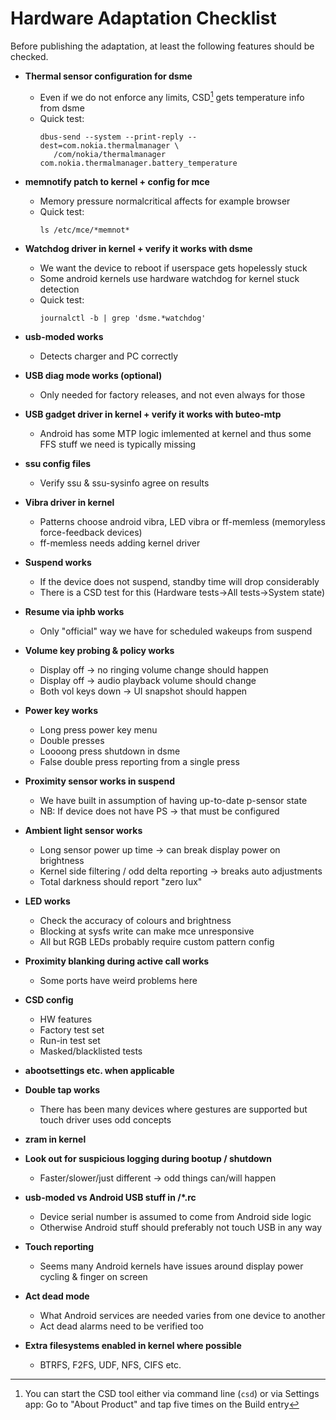 # Hardware Adaptation Checklist

Before publishing the adaptation, at least the following features should
be checked.

- **Thermal sensor configuration for dsme**
    - Even if we do not enforce any limits, CSD[^1] gets temperature
      info from dsme
    - Quick test:
      ```
      dbus-send --system --print-reply --dest=com.nokia.thermalmanager \
         /com/nokia/thermalmanager com.nokia.thermalmanager.battery_temperature
      ```

-   **memnotify patch to kernel + config for mce**
    - Memory pressure normalcritical affects for example browser
    - Quick test:
      ```
      ls /etc/mce/*memnot*
      ```

-   **Watchdog driver in kernel + verify it works with dsme**
    - We want the device to reboot if userspace gets hopelessly stuck
    - Some android kernels use hardware watchdog for kernel stuck detection
    - Quick test:
      ```
      journalctl -b | grep 'dsme.*watchdog'
      ```

- **usb-moded works**
    - Detects charger and PC correctly

- **USB diag mode works (optional)**
    - Only needed for factory releases, and not even always for those

- **USB gadget driver in kernel + verify it works with buteo-mtp**
    - Android has some MTP logic imlemented at kernel and thus some
      FFS stuff we need is typically missing

- **ssu config files**
    - Verify ssu & ssu-sysinfo agree on results

- **Vibra driver in kernel**
    - Patterns choose android vibra, LED vibra or ff-memless
      (memoryless force-feedback devices)
    - ff-memless needs adding kernel driver

- **Suspend works**
    - If the device does not suspend, standby time will drop considerably
    - There is a CSD test for this (Hardware tests->All tests->System state)

- **Resume via iphb works**
    - Only "official" way we have for scheduled wakeups from suspend

- **Volume key probing & policy works**
    - Display off -> no ringing volume change should happen
    - Display off -> audio playback volume should change
    - Both vol keys down -> UI snapshot should happen

- **Power key works**
    - Long press power key menu
    - Double presses
    - Loooong press shutdown in dsme
    - False double press reporting from a single press

- **Proximity sensor works in suspend**
    - We have built in assumption of having up-to-date p-sensor state
    - NB: If device does not have PS -> that must be configured

- **Ambient light sensor works**
    - Long sensor power up time -> can break display power on brightness
    - Kernel side filtering / odd delta reporting -> breaks auto adjustments
    - Total darkness should report "zero lux"

- **LED works**
    - Check the accuracy of colours and brightness
    - Blocking at sysfs write can make mce unresponsive
    - All but RGB LEDs probably require custom pattern config

- **Proximity blanking during active call works**
    - Some ports have weird problems here

- **CSD config**
    - HW features
    - Factory test set
    - Run-in test set
    - Masked/blacklisted tests

- **abootsettings etc. when applicable**

- **Double tap works**
    - There has been many devices where gestures are supported but
      touch driver uses odd concepts

- **zram in kernel**

- **Look out for suspicious logging during bootup / shutdown**
    - Faster/slower/just different -> odd things can/will happen

- **usb-moded vs Android USB stuff in /\*.rc**
    - Device serial number is assumed to come from Android side logic
    - Otherwise Android stuff should preferably not touch USB in any way

- **Touch reporting**
    - Seems many Android kernels have issues around display power cycling &
      finger on screen

- **Act dead mode**
    - What Android services are needed varies from one device to another
    - Act dead alarms need to be verified too

- **Extra filesystems enabled in kernel where possible**
    - BTRFS, F2FS, UDF, NFS, CIFS etc.


[^1]: You can start the CSD tool either via command line (`csd`) or via
    Settings app: Go to "About Product" and tap five times on the
    Build entry
